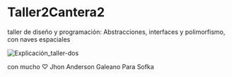 # Taller2Cantera2
taller de diseño y programación: Abstracciones, interfaces y polimorfismo, con naves espaciales

![Explicación_taller-dos](https://user-images.githubusercontent.com/113210248/193957580-a086c26c-5a7f-4e67-8e5b-04d5822f672a.png)

con mucho ♡ Jhon Anderson Galeano Para Sofka
